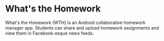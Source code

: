 What's the Homework
===================

What's the Homework (WTH) is an Android collaborative homework manager app. Students can share and upload homework assignments and view them in Facebook-esque news feeds.
